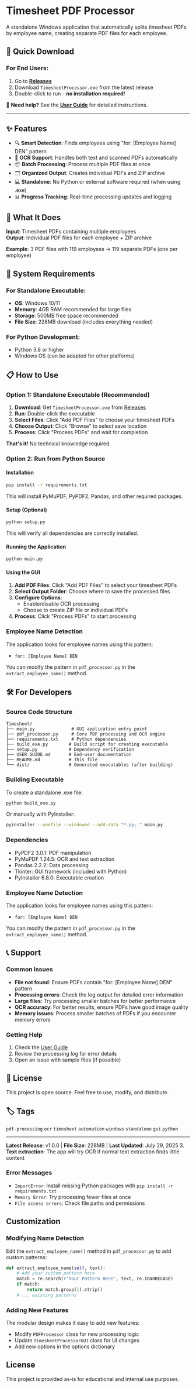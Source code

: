# Timesheet PDF Processor

A standalone Windows application that automatically splits timesheet PDFs by employee name, creating separate PDF files for each employee.

## 🚀 **Quick Download**

### **For End Users:**
1. Go to [**Releases**](../../releases)
2. Download `TimesheetProcessor.exe` from the latest release
3. Double-click to run - **no installation required!**

📖 **Need help?** See the [**User Guide**](USER_GUIDE.md) for detailed instructions.

---

## ✨ **Features**

- 🔍 **Smart Detection**: Finds employees using "for: [Employee Name] DEN" pattern
- 📄 **OCR Support**: Handles both text and scanned PDFs automatically
- 📦 **Batch Processing**: Process multiple PDF files at once
- 🗂️ **Organized Output**: Creates individual PDFs and ZIP archive
- 💻 **Standalone**: No Python or external software required (when using .exe)
- 📊 **Progress Tracking**: Real-time processing updates and logging

## 🎯 **What It Does**

**Input**: Timesheet PDFs containing multiple employees  
**Output**: Individual PDF files for each employee + ZIP archive

**Example**: 3 PDF files with 119 employees → 119 separate PDFs (one per employee)

## 🔧 **System Requirements**

### **For Standalone Executable:**
- **OS**: Windows 10/11
- **Memory**: 4GB RAM recommended for large files
- **Storage**: 500MB free space recommended
- **File Size**: 228MB download (includes everything needed)

### **For Python Development:**
- Python 3.8 or higher
- Windows OS (can be adapted for other platforms)

## 📋 **How to Use**

### **Option 1: Standalone Executable (Recommended)**
1. **Download**: Get `TimesheetProcessor.exe` from [Releases](../../releases)
2. **Run**: Double-click the executable
3. **Select Files**: Click "Add PDF Files" to choose your timesheet PDFs
4. **Choose Output**: Click "Browse" to select save location
5. **Process**: Click "Process PDFs" and wait for completion

**That's it!** No technical knowledge required.

### **Option 2: Run from Python Source**

#### Installation

```bash
pip install -r requirements.txt
```

This will install PyMuPDF, PyPDF2, Pandas, and other required packages.

#### Setup (Optional)

```bash
python setup.py
```

This will verify all dependencies are correctly installed.

#### Running the Application

```bash
python main.py
```

#### Using the GUI

1. **Add PDF Files**: Click "Add PDF Files" to select your timesheet PDFs
2. **Select Output Folder**: Choose where to save the processed files
3. **Configure Options**:
   - Enable/disable OCR processing
   - Choose to create ZIP file or individual PDFs
4. **Process**: Click "Process PDFs" to start processing

### Employee Name Detection

The application looks for employee names using this pattern:
- `for: [Employee Name] DEN`

You can modify the pattern in `pdf_processor.py` in the `extract_employee_name()` method.

## 🛠️ **For Developers**

### **Source Code Structure**
```
Timesheet/
├── main.py              # GUI application entry point
├── pdf_processor.py     # Core PDF processing and OCR engine
├── requirements.txt     # Python dependencies
├── build_exe.py        # Build script for creating executable
├── setup.py            # Dependency verification
├── USER_GUIDE.md       # End-user documentation
├── README.md           # This file
└── dist/               # Generated executables (after building)
```

### **Building Executable**

To create a standalone .exe file:

```bash
python build_exe.py
```

Or manually with PyInstaller:

```bash
pyinstaller --onefile --windowed --add-data "*.py;." main.py
```

### **Dependencies**
- PyPDF2 3.0.1: PDF manipulation
- PyMuPDF 1.24.5: OCR and text extraction
- Pandas 2.2.2: Data processing
- Tkinter: GUI framework (included with Python)
- PyInstaller 6.8.0: Executable creation

### **Employee Name Detection**

The application looks for employee names using this pattern:
- `for: [Employee Name] DEN`

You can modify the pattern in `pdf_processor.py` in the `extract_employee_name()` method.

## 📞 **Support**

### **Common Issues**
- **File not found**: Ensure PDFs contain "for: [Employee Name] DEN" pattern
- **Processing errors**: Check the log output for detailed error information
- **Large files**: Try processing smaller batches for better performance
- **OCR accuracy**: For better results, ensure PDFs have good image quality
- **Memory issues**: Process smaller batches of PDFs if you encounter memory errors

### **Getting Help**
1. Check the [User Guide](USER_GUIDE.md)
2. Review the processing log for error details
3. Open an issue with sample files (if possible)

## 📄 **License**

This project is open source. Feel free to use, modify, and distribute.

## 🏷️ **Tags**

`pdf-processing` `ocr` `timesheet` `automation` `windows` `standalone` `gui` `python`

---

**Latest Release**: v1.0.0 | **File Size**: 228MB | **Last Updated**: July 29, 2025
3. **Text extraction**: The app will try OCR if normal text extraction finds little content

### Error Messages

- `ImportError`: Install missing Python packages with `pip install -r requirements.txt`
- `Memory Error`: Try processing fewer files at once
- `File access errors`: Check file paths and permissions

## Customization

### Modifying Name Detection

Edit the `extract_employee_name()` method in `pdf_processor.py` to add custom patterns:

```python
def extract_employee_name(self, text):
    # Add your custom pattern here
    match = re.search(r"Your Pattern Here", text, re.IGNORECASE)
    if match:
        return match.group(1).strip()
    # ... existing patterns
```

### Adding New Features

The modular design makes it easy to add new features:
- Modify `PDFProcessor` class for new processing logic
- Update `TimesheetProcessorGUI` class for UI changes
- Add new options in the options dictionary

## License

This project is provided as-is for educational and internal use purposes.
